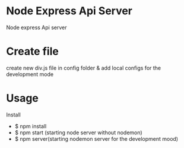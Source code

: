 # Node Express Api Server
Node express Api server
# Create file
  create new div.js file in config folder & add local configs for the development mode
# Usage
  Install<br />
  * $ npm install <br />
  * $ npm start (starting node server without nodemon)<br />
  * $ npm server(starting nodemon server for the development mood)<br />
